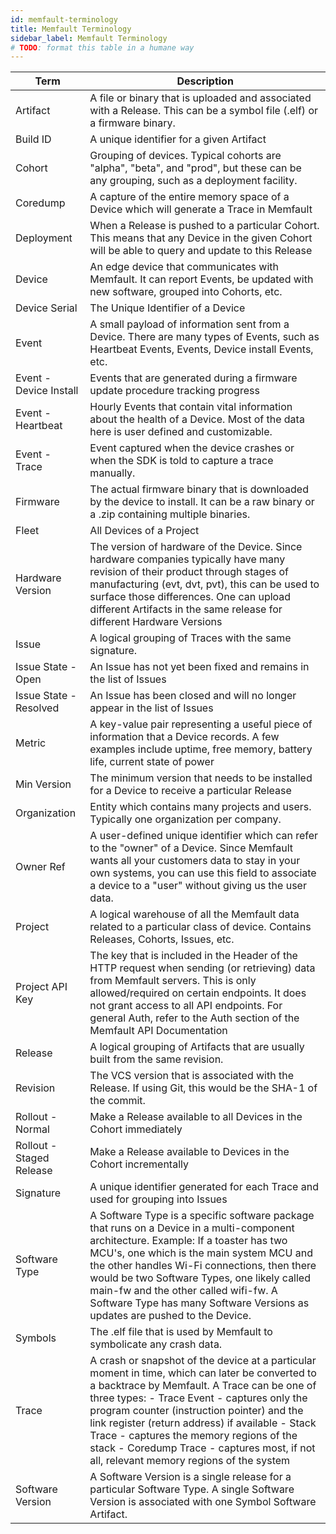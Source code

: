 ```yaml
---
id: memfault-terminology
title: Memfault Terminology
sidebar_label: Memfault Terminology
# TODO: format this table in a humane way
---
```


| Term                     | Description                                                                                                                                                                                                                                                                                                                                                                                                                            |
| ------------------------ | -------------------------------------------------------------------------------------------------------------------------------------------------------------------------------------------------------------------------------------------------------------------------------------------------------------------------------------------------------------------------------------------------------------------------------------- |
| Artifact                 | A file or binary that is uploaded and associated with a Release. This can be a symbol file (.elf) or a firmware binary.                                                                                                                                                                                                                                                                                                                |
| Build ID                 | A unique identifier for a given Artifact                                                                                                                                                                                                                                                                                                                                                                                               |
| Cohort                   | Grouping of devices. Typical cohorts are "alpha", "beta", and "prod", but these can be any grouping, such as a deployment facility.                                                                                                                                                                                                                                                                                                    |
| Coredump                 | A capture of the entire memory space of a Device which will generate a Trace in Memfault                                                                                                                                                                                                                                                                                                                                               |
| Deployment               | When a Release is pushed to a particular Cohort. This means that any Device in the given Cohort will be able to query and update to this Release                                                                                                                                                                                                                                                                                       |
| Device                   | An edge device that communicates with Memfault. It can report Events, be updated with new software, grouped into Cohorts, etc.                                                                                                                                                                                                                                                                                                         |
| Device Serial            | The Unique Identifier of a Device                                                                                                                                                                                                                                                                                                                                                                                                      |
| Event                    | A small payload of information sent from a Device. There are many types of Events, such as Heartbeat Events, Events, Device install Events, etc.                                                                                                                                                                                                                                                                                       |
| Event - Device Install   | Events that are generated during a firmware update procedure tracking progress                                                                                                                                                                                                                                                                                                                                                         |
| Event - Heartbeat        | Hourly Events that contain vital information about the health of a Device. Most of the data here is user defined and customizable.                                                                                                                                                                                                                                                                                                     |
| Event - Trace            | Event captured when the device crashes or when the SDK is told to capture a trace manually.                                                                                                                                                                                                                                                                                                                                            |
| Firmware                 | The actual firmware binary that is downloaded by the device to install. It can be a raw binary or a .zip containing multiple binaries.                                                                                                                                                                                                                                                                                                 |
| Fleet                    | All Devices of a Project                                                                                                                                                                                                                                                                                                                                                                                                               |
| Hardware Version         | The version of hardware of the Device. Since hardware companies typically have many revision of their product through stages of manufacturing (evt, dvt, pvt), this can be used to surface those differences. One can upload different Artifacts in the same release for different Hardware Versions                                                                                                                                   |
| Issue                    | A logical grouping of Traces with the same signature.                                                                                                                                                                                                                                                                                                                                                                                  |
| Issue State - Open       | An Issue has not yet been fixed and remains in the list of Issues                                                                                                                                                                                                                                                                                                                                                                      |
| Issue State - Resolved   | An Issue has been closed and will no longer appear in the list of Issues                                                                                                                                                                                                                                                                                                                                                               |
| Metric                   | A key-value pair representing a useful piece of information that a Device records. A few examples include uptime, free memory, battery life, current state of power                                                                                                                                                                                                                                                                    |
| Min Version              | The minimum version that needs to be installed for a Device to receive a particular Release                                                                                                                                                                                                                                                                                                                                            |
| Organization             | Entity which contains many projects and users. Typically one organization per company.                                                                                                                                                                                                                                                                                                                                                 |
| Owner Ref                | A user-defined unique identifier which can refer to the "owner" of a Device. Since Memfault wants all your customers data to stay in your own systems, you can use this field to associate a device to a "user" without giving us the user data.                                                                                                                                                                                       |
| Project                  | A logical warehouse of all the Memfault data related to a particular class of device. Contains Releases, Cohorts, Issues, etc.                                                                                                                                                                                                                                                                                                         |
| Project API Key          | The key that is included in the Header of the HTTP request when sending (or retrieving) data from Memfault servers. This is only allowed/required on certain endpoints. It does not grant access to all API endpoints. For general Auth, refer to the Auth section of the Memfault API Documentation                                                                                                                                   |
| Release                  | A logical grouping of Artifacts that are usually built from the same revision.                                                                                                                                                                                                                                                                                                                                                         |
| Revision                 | The VCS version that is associated with the Release. If using Git, this would be the SHA-1 of the commit.                                                                                                                                                                                                                                                                                                                              |
| Rollout - Normal         | Make a Release available to all Devices in the Cohort immediately                                                                                                                                                                                                                                                                                                                                                                      |
| Rollout - Staged Release | Make a Release available to Devices in the Cohort incrementally                                                                                                                                                                                                                                                                                                                                                                        |
| Signature                | A unique identifier generated for each Trace and used for grouping into Issues                                                                                                                                                                                                                                                                                                                                                         |
| Software Type            | A Software Type is a specific software package that runs on a Device in a multi-component architecture. Example: If a toaster has two MCU's, one which is the main system MCU and the other handles Wi-Fi connections, then there would be two Software Types, one likely called main-fw and the other called wifi-fw. A Software Type has many Software Versions as updates are pushed to the Device.                                 |
| Symbols                  | The .elf file that is used by Memfault to symbolicate any crash data.                                                                                                                                                                                                                                                                                                                                                                  |
| Trace                    | A crash or snapshot of the device at a particular moment in time, which can later be converted to a backtrace by Memfault. A Trace can be one of three types: - Trace Event - captures only the program counter (instruction pointer) and the link register (return address) if available - Stack Trace - captures the memory regions of the stack - Coredump Trace - captures most, if not all, relevant memory regions of the system |
| Software Version         | A Software Version is a single release for a particular Software Type. A single Software Version is associated with one Symbol Software Artifact.                                                                                                                                                                                                                                                                                      |
